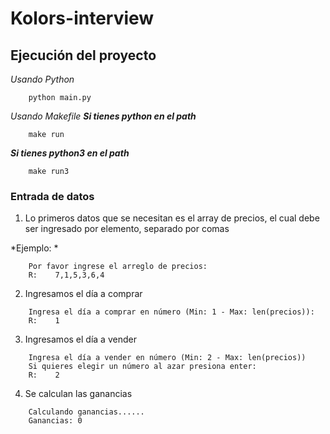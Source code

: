 # Kolors-interview

## Ejecución del proyecto
*Usando Python*
```
    python main.py
```

*Usando Makefile*
***Si tienes python en el path***

```
    make run
```
***Si tienes python3 en el path***

```
    make run3
```

### Entrada de datos
1. Lo primeros datos que se necesitan es el array de precios, el cual debe ser ingresado por elemento, separado por comas

*Ejemplo: *
```
    Por favor ingrese el arreglo de precios:
    R:    7,1,5,3,6,4

```

2.  Ingresamos el día a comprar

```
    Ingresa el día a comprar en número (Min: 1 - Max: len(precios)):
    R:    1
```

3. Ingresamos el día a vender
```
    Ingresa el día a vender en número (Min: 2 - Max: len(precios))
    Si quieres elegir un número al azar presiona enter:
    R:    2
```

4. Se calculan las ganancias
```
    Calculando ganancias......
    Ganancias: 0
```
